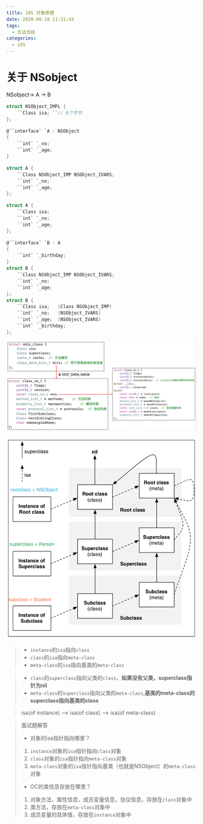 ```yaml
---
title: iOS 对象原理
date: 2020-08-18 11:31:43
tags:
  - 方法总结
categories:
  - iOS
---
```


# 关于 NSobject

<!--more-->

NSobject-> A -> B

```objective-c
struct NSObject_IMPL {
    ``Class isa; ``// 8个字节
};
```

```objective-c
@``interface` `A : NSObject
{
    ``int` `_no;
    ``int` `_age;
}
```

```objective-c
struct A {
    ``Class NSObject_IMP NSObject_IVARS;
    ``int` `_no;
    ``int` `_age;
};
```

```objective-c
struct A {
    ``Class isa;
    ``int` `_no;
    ``int` `_age;
};
```

```objective-c
@``interface` `B : A
{
    ``int` `_birthday;
}
struct B {
    ``Class NSObject_IMP NSObject_IVARS;
    ``int` `_no;
    ``int` `_age;
};
struct B {
    ``Class isa;   (Class NSObject_IMP) 
    ``int` `_no;   (NSObject_IVARS)
    ``int` `_age;  (NSObject_IVARS)
    ``int` `_birthday;
};
```



![内存结构](NSObject/1.png)



![官方解释图](NSObject/3.png)



> - `instance`的`isa`指向`class`
> - `class`的`isa`指向`meta-class`
> - `meta-class`的`isa`指向基类的`meta-class`

> - `class`的`superclass`指向父类的`class`，**如果没有父类，superclass指针为nil**
> - `meta-class`的`superclass`指向父类的`meta-class`,**基类的meta-class的superclass指向基类的class**

> isa(of instance) --> isa(of class) --> isa(of meta-class)



> 面试题解答
>
> - 对象的isa指针指向哪里？
>
> 1. `instance`对象的`isa`指针指向`class`对象
> 2. `class`对象的`isa`指针指向`meta-class`对象
> 3. `meta-class`对象的`isa`指针指向基类（也就是NSObject）的`meta-class`对象
>
> - OC的类信息存放在哪里？
>
> 1. 对象方法，属性信息，成员变量信息，协议信息，存放在`class`对象中
> 2. 类方法，存放在`meta-class`对象中
> 3. 成员变量的具体值，存放在`instance`对象中
>
>